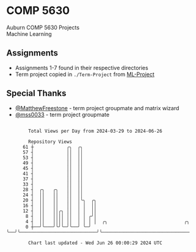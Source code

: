 # COMP 5630
Auburn COMP 5630 Projects  
Machine Learning

## Assignments
- Assignments 1-7 found in their respective directories
- Term project copied in `./Term-Project` from [ML-Project](https://github.com/wumphlett/ML-Project)

## Special Thanks
- [@MatthewFreestone](https://github.com/MatthewFreestone) - term project groupmate and matrix wizard
- [@mss0033](https://github.com/mss0033) - term project groupmate

```

        Total Views per Day from 2024-03-29 to 2024-06-26

        Repository Views
      61 ┼            ╭╮  ╭╮
      57 ┤            ││  ││
      53 ┤            ││  ││
      49 ┤            ││  ││
      45 ┤            ││  ││
      41 ┤            ││  ││
      37 ┤            ││  ││
      33 ┤            ││  ││
      28 ┤  ╭╮   ╭╮   ││  ││
      24 ┤  ││   ││   ││  ││
      20 ┤  ││   ││   ││  │╰╮  ╭╮
      16 ┤  ││   ││   ││  │ │  ││
      12 ┤  ││   ││╭╮ ││  │ │  ││
       8 ┤  ││   ││││ ││  │ │ ╭╯│
       4 ┤  ││   ││││ ││  │ │ │ │  ╭╮                            ╭╮
       0 ┼──╯╰───╯╰╯╰─╯╰──╯ ╰─╯ ╰──╯╰────────────────────────────╯╰────────────────────────────────

        Chart last updated - Wed Jun 26 00:00:29 2024 UTC
        
```
